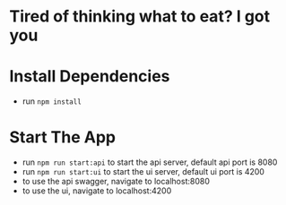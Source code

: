 # Tired of thinking what to eat? I got you

# Install Dependencies

- run `npm install`

# Start The App

- run `npm run start:api` to start the api server, default api port is 8080
- run `npm run start:ui` to start the ui server, default ui port is 4200
- to use the api swagger, navigate to localhost:8080
- to use the ui, navigate to localhost:4200
